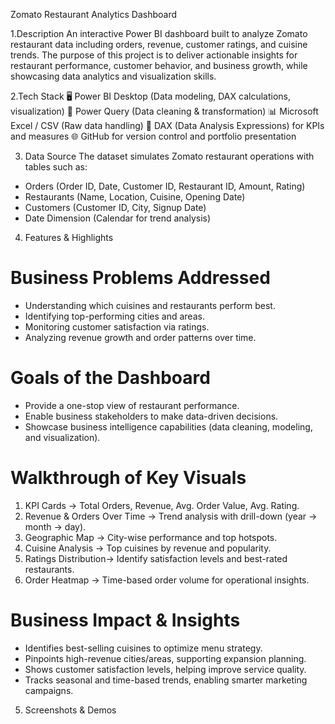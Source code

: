 

Zomato Restaurant Analytics Dashboard

1.Description 
An interactive  Power BI dashboard built to analyze Zomato restaurant data including orders, revenue, customer ratings, and cuisine trends. The purpose of this project is to deliver actionable insights for restaurant performance, customer behavior, and business growth, while showcasing data analytics and visualization skills.

2.Tech Stack 
🖥️ Power BI Desktop (Data modeling, DAX calculations, visualization)
🧹 Power Query (Data cleaning & transformation)
📊 Microsoft Excel / CSV (Raw data handling)
🧮 DAX (Data Analysis Expressions) for KPIs and measures
🌐 GitHub for version control and portfolio presentation

3. Data Source
The dataset simulates Zomato restaurant operations with tables such as:

* Orders (Order ID, Date, Customer ID, Restaurant ID, Amount, Rating)
* Restaurants (Name, Location, Cuisine, Opening Date)
* Customers (Customer ID, City, Signup Date)
* Date Dimension (Calendar for trend analysis)

4. Features & Highlights

# Business Problems Addressed
* Understanding which cuisines and restaurants perform best.
* Identifying top-performing cities and areas.
* Monitoring customer satisfaction via ratings.
* Analyzing revenue growth and order patterns over time.

# Goals of the Dashboard
* Provide a one-stop view of restaurant performance.
* Enable business stakeholders to make data-driven decisions.
* Showcase business intelligence capabilities (data cleaning, modeling, and visualization).

# Walkthrough of Key Visuals
1. KPI Cards → Total Orders, Revenue, Avg. Order Value, Avg. Rating.
2. Revenue & Orders Over Time → Trend analysis with drill-down (year → month → day).
3. Geographic Map → City-wise performance and top hotspots.
4. Cuisine Analysis → Top cuisines by revenue and popularity.
5. Ratings Distribution→ Identify satisfaction levels and best-rated restaurants.
6. Order Heatmap → Time-based order volume for operational insights.

# Business Impact & Insights
* Identifies best-selling cuisines to optimize menu strategy.
* Pinpoints high-revenue cities/areas, supporting expansion planning.
* Shows customer satisfaction levels, helping improve service quality.
* Tracks seasonal and time-based trends, enabling smarter marketing campaigns.

5. Screenshots & Demos 



